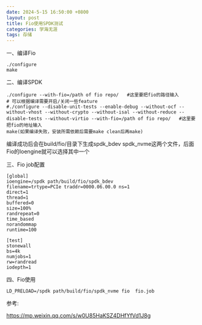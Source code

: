 ```yaml
---
date: 2024-5-15 16:50:00 +0800
layout: post
title: Fio使用SPDK测试
categories: 学海无涯
tags: 存储
---
```


一、编译Fio

```shell
./configure
make
```



二、编译SPDK

```shell
./configure --with-fio=/path of fio repo/   #这里要把fio的路径输入
# 可以根据编译需要开启/关闭一些feature
#./configure --disable-unit-tests --enable-debug --without-ocf --without-vhost --without-crypto --without-isal --without-reduce --disable-tests --without-virtio --with-fio=/path of fio repo/   #这里要把fio的地址输入
make(如果编译失败，安装所需依赖后需要make clean后再make)
```

编译成功后会在build/fio/目录下生成spdk_bdev  spdk_nvme这两个文件，后面Fio的Ioengine就可以选择其中一个

三、Fio job配置

```
[global]
ioengine=/spdk path/build/fio/spdk_bdev
filename=trtype=PCIe traddr=0000.06.00.0 ns=1
direct=1
thread=1
buffered=0
size=100%
randrepeat=0
time_based
norandommap
runtime=100

[test]
stonewall
bs=4k
numjobs=1
rw=randread
iodepth=1

```



四、Fio使用

```
LD_PRELOAD=/spdk path/build/fio/spdk_nvme fio  fio.job
```



参考:

https://mp.weixin.qq.com/s/w0U85HaKSZ4DHfYfVd1J8g
